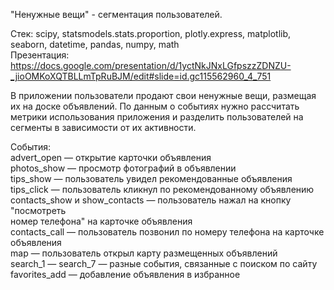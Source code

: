 "Ненужные вещи" - сегментация пользователей.

Стек: scipy, statsmodels.stats.proportion, plotly.express, matplotlib, seaborn, datetime,  pandas, numpy, math  
Презентация:  
https://docs.google.com/presentation/d/1yctNkJNxLGfpszzZDNZU-_jioOMKoXQTBLLmTpRuBJM/edit#slide=id.gc115562960_4_751

В приложении пользователи продают свои ненужные вещи, размещая их на доске объявлений.
По данным о событиях нужно рассчитать метрики использования приложения 
и разделить пользователей на сегменты в зависимости от их активности.

События:  
advert_open — открытие карточки объявления  
photos_show — просмотр фотографий в объявлении  
tips_show — пользователь увидел рекомендованные объявления  
tips_click — пользователь кликнул по рекомендованному объявлению  
contacts_show и show_contacts — пользователь нажал на кнопку "посмотреть  
номер телефона" на карточке объявления  
contacts_call — пользователь позвонил по номеру телефона на карточке
объявления  
map — пользователь открыл карту размещенных объявлений  
search_1 — search_7 — разные события, связанные с поиском по сайту  
favorites_add — добавление объявления в избранное

